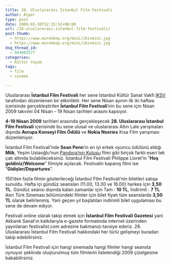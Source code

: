 ```yaml
---
title: 28. Uluslararası İstanbul Film Festivali
author: Alper
type: post
date: 2009-03-30T12:15:52+00:00
url: /28-uluslararasi-istanbul-film-festivali/
post-thumb:
  - https://www.murekkep.org/mini/iksvmini.jpg
  - https://www.murekkep.org/mini/iksvmini.jpg
dsq_thread_id:
  - 943092577
categories:
  - Kültür Yaşam
tags:
  - film
  - sinema

---
```

Uluslararası **İstanbul Film Festivali** her sene İstanbul Kültür Sanat Vakfı [IKSV][1] tarafından düzenlenen bir etkinliktir. Her sene Nisan ayının ilk iki haftası içerisinde gerçekleştirilen **İstanbul Film Festivali**&#8216;nin bu sene için Nisan 2009 takvimi 04 Nisan &#8211; 19 Nisan tarihleri arasını kapsıyor. 

**4-19 Nisan 2009** tarihleri arasında gerçekleşecek **28. Uluslararası İstanbul Film Festivali** içerisinde bu sene ulusal ve uluslararası Altın Lale yarışmaları dışında **Avrupa Konseyi Film Ödülü** ve **Nokia Nseries** Kısa Film yarışması düzenleniyor. <!--more-->

İstanbul Film Festivali’nde **Sean Penn**’in en iyi erkek oyuncu ödülünü aldığı **Milk**, Yeşim Ustaoğlu’nun [Pandora’nın Kutusu][2] filmi gibi birçok farklı eseri tek çatı altında bulabileceksiniz. İstanbul Film Festivali Philippe Lioret&#8217;in &#8221;**Hoş geldiniz/Welcome**&#8221; filmiyle açılacak. Festivalin kapanış filmi ise &#8221;**Gidişler/Departures**&#8221;. 

150&#8217;den fazla filmin gösterileceği İstanbul Film Festivali&#8217;nin biletleri satışa sunuldu. Hafta içi gündüz seansları (11.00, 13.30 ve 16.00) herkes için **3,50 TL**. Gündüz seansı dışında kalan zamanlar için Tam : **10 TL**, İndirimli : **7 TL** iken Türk Sineması bölümündeki filmler için bilet fiyatı tüm seanslarda **3,50 TL** olarak belirlenmiş. Yani geçen yıl başlatılan indirimli bilet uygulaması bu sene de devam ediyor. 

Festivali online olarak takip etmek için **İstanbul Film Festivali Gazetesi** yani Akbank Sanat&#8217;ın katkılarıyla e-gazete formatında internet üzerinden yayınlanan festivalist.com adresine bakmanızı tavsiye ederiz. 28. Uluslararası İstanbul Film Festivali hakkındaki her türlü gelişmeyi buradan takip edebilirsiniz. 

İstanbul Film Festivali için hangi sinemada hangi filmler hangi seansta oynuyor şeklinde oluşturulmuş tüm filmlerin listelendiği 2009 çizelgesine bakabilirsiniz.

 [1]: http://www.iksv.org/
 [2]: https://www.murekkep.org/pandoranin-kutusu-1067